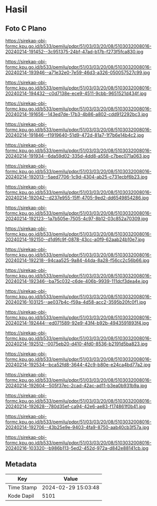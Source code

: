 # Hasil

## Foto C Plano

https://sirekap-obj-formc.kpu.go.id/b533/pemilu/pdpr/51/03/03/20/08/5103032008016-20240214-191452--3c951375-24bf-47ad-b17b-f273f5fca830.jpg

https://sirekap-obj-formc.kpu.go.id/b533/pemilu/pdpr/51/03/03/20/08/5103032008016-20240214-193946--a71e32e0-7e59-46d3-a326-050057527c99.jpg

https://sirekap-obj-formc.kpu.go.id/b533/pemilu/pdpr/51/03/03/20/08/5103032008016-20240214-194432--c0d7138e-ece9-4511-9cbb-9651521d434f.jpg

https://sirekap-obj-formc.kpu.go.id/b533/pemilu/pdpr/51/03/03/20/08/5103032008016-20240214-191656--143ed7de-17b3-4b86-a802-cdd912292bc3.jpg

https://sirekap-obj-formc.kpu.go.id/b533/pemilu/pdpr/51/03/03/20/08/5103032008016-20240214-191846--f1919640-51d9-472d-81a7-1f7b6e14b4c2.jpg

https://sirekap-obj-formc.kpu.go.id/b533/pemilu/pdpr/51/03/03/20/08/5103032008016-20240214-191934--6da59d02-335d-4dd8-a558-c7bec071a063.jpg

https://sirekap-obj-formc.kpu.go.id/b533/pemilu/pdpr/51/03/03/20/08/5103032008016-20240214-192013--5aed7706-1c9d-4304-ab25-c731ecbf6b23.jpg

https://sirekap-obj-formc.kpu.go.id/b533/pemilu/pdpr/51/03/03/20/08/5103032008016-20240214-192042--d237e955-15ff-4705-9ed2-dd6549854286.jpg

https://sirekap-obj-formc.kpu.go.id/b533/pemilu/pdpr/51/03/03/20/08/5103032008016-20240214-192123--1a7b505e-7505-4c97-8b12-03c852a70309.jpg

https://sirekap-obj-formc.kpu.go.id/b533/pemilu/pdpr/51/03/03/20/08/5103032008016-20240214-192150--d1d9fc9f-0878-43cc-a0f9-62aab24b10e7.jpg

https://sirekap-obj-formc.kpu.go.id/b533/pemilu/pdpr/51/03/03/20/08/5103032008016-20240214-192218--94caa525-9a84-44da-8a28-f56cc2c56b66.jpg

https://sirekap-obj-formc.kpu.go.id/b533/pemilu/pdpr/51/03/03/20/08/5103032008016-20240214-192346--ba75c032-c6de-406b-9939-111dcf3dea4e.jpg

https://sirekap-obj-formc.kpu.go.id/b533/pemilu/pdpr/51/03/03/20/08/5103032008016-20240216-103125--ae037b4c-f59a-4d58-acc2-3595b20fc0f1.jpg

https://sirekap-obj-formc.kpu.go.id/b533/pemilu/pdpr/51/03/03/20/08/5103032008016-20240214-192444--ed071589-92e9-43f4-b92b-4943591893f4.jpg

https://sirekap-obj-formc.kpu.go.id/b533/pemilu/pdpr/51/03/03/20/08/5103032008016-20240214-192512--0075eb20-d410-4fd0-8536-b2191d5ba823.jpg

https://sirekap-obj-formc.kpu.go.id/b533/pemilu/pdpr/51/03/03/20/08/5103032008016-20240214-192534--bca52fd8-3644-42c9-b80e-e24ca4bd77a2.jpg

https://sirekap-obj-formc.kpu.go.id/b533/pemilu/pdpr/51/03/03/20/08/5103032008016-20240214-192604--505f37ec-2cad-42ac-ad11-b3ea0b931b9a.jpg

https://sirekap-obj-formc.kpu.go.id/b533/pemilu/pdpr/51/03/03/20/08/5103032008016-20240214-192628--780d35ef-ca94-42e6-ae83-f174861f0b41.jpg

https://sirekap-obj-formc.kpu.go.id/b533/pemilu/pdpr/51/03/03/20/08/5103032008016-20240214-192706--43b25e9e-9403-4fa9-8750-aab40cb3f57a.jpg

https://sirekap-obj-formc.kpu.go.id/b533/pemilu/pdpr/51/03/03/20/08/5103032008016-20240216-103320--b986b113-5ed2-452d-972a-d842e88141cb.jpg


## Metadata

| Key        | Value               |
| ---------- | ------------------- |
| Time Stamp | 2024-02-29 15:03:48 |
| Kode Dapil | 5101                |



